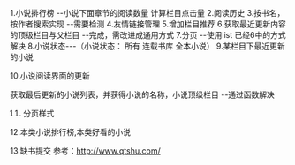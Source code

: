 1.小说排行榜 --小说下面章节的阅读数量
	计算栏目点击量
2.阅读历史
3.按书名，按作者搜索实现 --需要检测 
4.友情链接管理
5.增加栏目推荐
6.获取最近更新内容的顶级栏目与父栏目  --完成，需改进成通用方式
7.分页 --使用list 已经6中的方式解决
8.小说状态---（小说状态： 所有 连载书库 全本小说）
9.某栏目下最近更新的小说

10.小说阅读界面的更新

获取最后更新的小说列表，并获得小说的名称，小说顶级栏目 --通过函数解决


11. 分页样式

12.本类小说排行榜,本类好看的小说

13.缺书提交
参考：http://www.qtshu.com/
